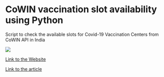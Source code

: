 # CoWIN vaccination slot availability using Python

Script to check the available slots for Covid-19 Vaccination Centers from CoWIN API in India

![](https://github.com/bhattbhavesh91/cowin-vaccination-slot-availability/blob/main/demo/demo_1.gif)

[Link to the Website](https://cowin-vaccination-appointment.herokuapp.com/)

[Link to the article](https://analyticsindiamag.com/data-scientist-creates-python-script-to-track-available-slots-for-covid-vaccinations/)
